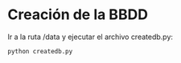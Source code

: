 











# Creación de la BBDD 
Ir a la ruta /data y ejecutar el archivo createdb.py:

```python createdb.py```